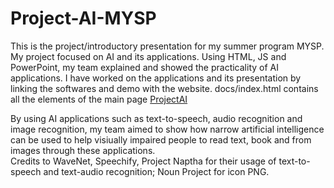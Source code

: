 # Project-AI-MYSP
This is the project/introductory presentation for my summer program MYSP. My project focused on AI and its applications. Using HTML, JS and PowerPoint, my team explained and showed the practicality of AI applications.
I have worked on the applications and its presentation by linking the softwares and demo with the website. docs/index.html contains all the elements of the main page <a href="http://projectai.surge.sh">ProjectAI</a>
<div>By using AI applications such as text-to-speech, audio recognition and image recognition, my team aimed to show how narrow artificial intelligence can be used to help visiually impaired people to read text, book and from images through these applications.
  </div>
Credits to WaveNet, Speechify, Project Naptha for their usage of text-to-speech and text-audio recognition; Noun Project for icon PNG.


